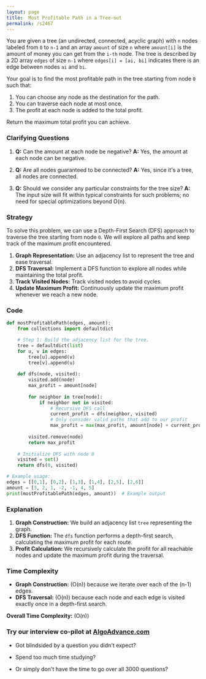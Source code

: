 ```yaml
---
layout: page
title:  Most Profitable Path in a Tree-out
permalink: /s2467
---
```


You are given a tree (an undirected, connected, acyclic graph) with `n` nodes labeled from `0` to `n-1` and an array `amount` of size `n` where `amount[i]` is the amount of money you can get from the `i-th` node. The tree is described by a 2D array `edges` of size `n-1` where `edges[i] = [ai, bi]` indicates there is an edge between nodes `ai` and `bi`. 

Your goal is to find the most profitable path in the tree starting from node `0` such that:

1. You can choose any node as the destination for the path.
2. You can traverse each node at most once.
3. The profit at each node is added to the total profit.

Return the maximum total profit you can achieve.

### Clarifying Questions
1. **Q:** Can the amount at each node be negative?
   **A:** Yes, the amount at each node can be negative.
   
2. **Q:** Are all nodes guaranteed to be connected?
   **A:** Yes, since it's a tree, all nodes are connected.

3. **Q:** Should we consider any particular constraints for the tree size?
   **A:** The input size will fit within typical constraints for such problems; no need for special optimizations beyond O(n).

### Strategy

To solve this problem, we can use a Depth-First Search (DFS) approach to traverse the tree starting from node `0`. We will explore all paths and keep track of the maximum profit encountered.

1. **Graph Representation:** Use an adjacency list to represent the tree and ease traversal.
2. **DFS Traversal:** Implement a DFS function to explore all nodes while maintaining the total profit.
3. **Track Visited Nodes:** Track visited nodes to avoid cycles.
4. **Update Maximum Profit:** Continuously update the maximum profit whenever we reach a new node.

### Code

```python
def mostProfitablePath(edges, amount):
    from collections import defaultdict

    # Step 1: Build the adjacency list for the tree.
    tree = defaultdict(list)
    for u, v in edges:
        tree[u].append(v)
        tree[v].append(u)
    
    def dfs(node, visited):
        visited.add(node)
        max_profit = amount[node]
        
        for neighbor in tree[node]:
            if neighbor not in visited:
                # Recursive DFS call
                current_profit = dfs(neighbor, visited)
                # Only consider valid paths that add to our profit
                max_profit = max(max_profit, amount[node] + current_profit)
        
        visited.remove(node)
        return max_profit
    
    # Initialize DFS with node 0
    visited = set()
    return dfs(0, visited)

# Example usage:
edges = [[0,1], [0,2], [1,3], [1,4], [2,5], [2,6]]
amount = [3, 2, 1, -2, -1, 4, 5]
print(mostProfitablePath(edges, amount))  # Example output
```

### Explanation
1. **Graph Construction:** We build an adjacency list `tree` representing the graph.
2. **DFS Function:** The `dfs` function performs a depth-first search, calculating the maximum profit for each route.
3. **Profit Calculation:** We recursively calculate the profit for all reachable nodes and update the maximum profit during the traversal.

### Time Complexity
- **Graph Construction:** \(O(n)\) because we iterate over each of the \(n-1\) edges.
- **DFS Traversal:** \(O(n)\) because each node and each edge is visited exactly once in a depth-first search.

**Overall Time Complexity:** \(O(n)\)


### Try our interview co-pilot at [AlgoAdvance.com](https://algoAdvance.com)

- Got blindsided by a question you didn't expect?

- Spend too much time studying?

- Or simply don't have the time to go over all 3000 questions?

